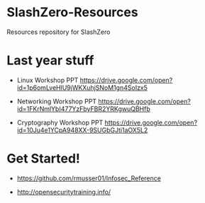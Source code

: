 # SlashZero-Resources
Resources repository for SlashZero

# Last year stuff

- Linux Workshop PPT        https://drive.google.com/open?id=1p6omLveHlU9jWKXuhjSNoM1gn4SoIzx5

- Networking Workshop PPT   https://drive.google.com/open?id=1FKrNmlYbI477YzFbyFBR2YRKgwuQBHfb

- Cryptography Workshop PPT https://drive.google.com/open?id=10Ju4e1YCpA948XX-9SUGbGJti1aOX5L2

# Get Started!

- https://github.com/rmusser01/Infosec_Reference

- http://opensecuritytraining.info/
